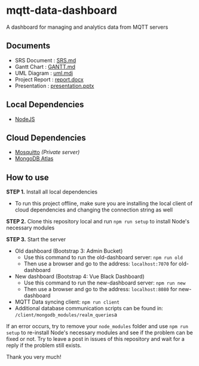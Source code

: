 # mqtt-data-dashboard

A dashboard for managing and analytics data from MQTT servers

## Documents

* SRS Document   : [SRS.md](/SRS.md)
* Gantt Chart    : [GANTT.md](/GANTT.md)
* UML Diagram    : [uml.mdj](/document/uml.mdj)
* Project Report : [report.docx](/document/report.docx)
* Presentation   : [presentation.pptx](/document/presentation.pptx)

## Local Dependencies

* [NodeJS](https://nodejs.org)

## Cloud Dependencies

* [Mosquitto](https://mosquitto.org/) *(Private server)*
* [MongoDB Atlas](https://www.mongodb.com/atlas)

## How to use

**STEP 1.** Install all local dependencies

* To run this project offline, make sure you are installing the local client of cloud dependencies and changing the connection string as well

**STEP 2.** Clone this repository local and run `npm run setup` to install Node's necessary modules

**STEP 3.** Start the server

* Old dashboard (Bootstrap 3: Admin Bucket)
  * Use this command to run the old-dashboard server: `npm run old`
  * Then use a browser and go to the address: `localhost:7070` for old-dashboard
* New dashboard (Bootstrap 4: Vue Black Dashboard)
  * Use this command to run the new-dashboard server: `npm run new`
  * Then use a browser and go to the address: `localhost:8080` for new-dashboard
* MQTT Data syncing client: `npm run client`
* Additional database communication scripts can be found in: `/client/mongodb_modules/realm_queries`a

If an error occurs, try to remove your `node_modules` folder and use `npm run setup` to re-install Node's necessary modules and see if the problem can be fixed or not.
Try to leave a post in issues of this repository and wait for a reply if the problem still exists.

Thank you very much!
